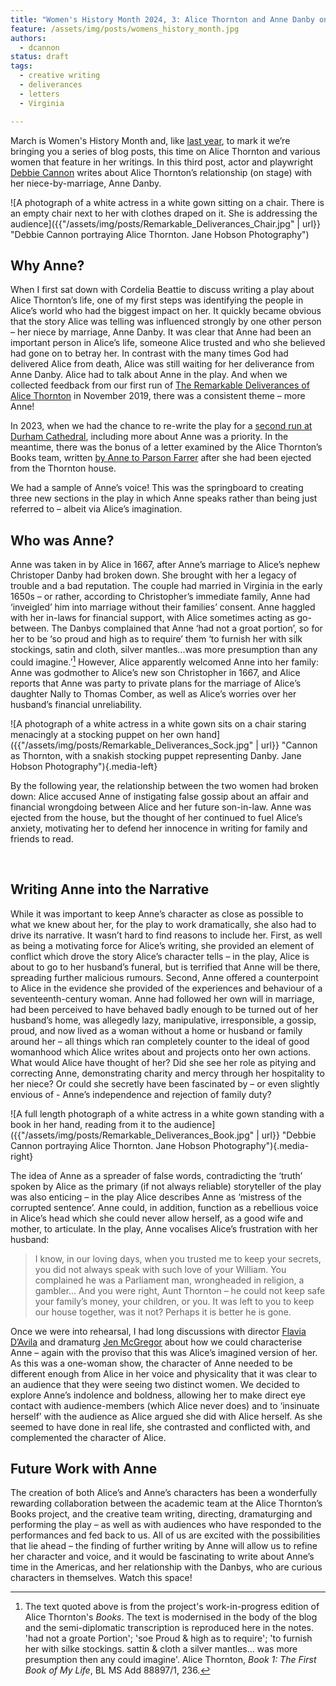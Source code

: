 ```yaml
---
title: "Women's History Month 2024, 3: Alice Thornton and Anne Danby on Stage"
feature: /assets/img/posts/womens_history_month.jpg
authors:
  - dcannon
status: draft
tags:
  - creative writing
  - deliverances
  - letters
  - Virginia

---
```


March is Women's History Month and, like [last year](https://thornton.kdl.kcl.ac.uk/posts/blog/2023-03-14-remembrances-encounters-elspeth-graham/), to mark it we’re bringing you a series of blog posts, this time on Alice Thornton and various women that feature in her writings. In this third post, actor and playwright [Debbie Cannon](https://debbiecannon.org/) writes about Alice Thornton’s relationship (on stage) with her niece-by-marriage, Anne Danby.

![A photograph of a white actress in a white gown sitting on a chair. There is an empty chair next to her with clothes draped on it. She is addressing the audience]({{"/assets/img/posts/Remarkable_Deliverances_Chair.jpg" | url}} "Debbie Cannon portraying Alice Thornton. Jane Hobson Photography")

## Why Anne?

When I first sat down with Cordelia Beattie to discuss writing a play about Alice Thornton’s life, one of my first steps was identifying the people in Alice’s world who had the biggest impact on her. It quickly became obvious that the story Alice was telling was influenced strongly by one other person – her niece by marriage, Anne Danby.
It was clear that Anne had been an important person in Alice’s life, someone Alice trusted and who she believed had gone on to betray her. In contrast with the many times God had delivered Alice from death, Alice was still waiting for her deliverance from Anne Danby. Alice had to talk about Anne in the play. And when we collected feedback from our first run of [The Remarkable Deliverances of Alice Thornton](https://www.beinghumanfestival.org/resources/case-studies/finding-right-format-remarkable-deliverances-thornton) in November 2019, there was a consistent theme – more Anne!

In 2023, when we had the chance to re-write the play for a [second run at Durham Cathedral](https://thornton.kdl.kcl.ac.uk/posts/news/2023-07-26-durham-events-tickets-now-on-sale/), including more about Anne was a priority. In the meantime, there was the bonus of a letter examined by the Alice Thornton’s Books team, written [by Anne to Parson Farrer](https://thornton.kdl.kcl.ac.uk/posts/blog/2023-06-15-tragical-transactions-at-newton/) after she had been ejected from the Thornton house. 

We had a sample of Anne’s voice! This was the springboard to creating three new sections in the play in which Anne speaks rather than being just referred to – albeit via Alice’s imagination.

## Who was Anne?

Anne was taken in by Alice in 1667, after Anne’s marriage to Alice’s nephew Christoper Danby had broken down. She brought with her a legacy of trouble and a bad reputation. The couple had married in Virginia in the early 1650s – or rather, according to Christopher’s immediate family, Anne had ‘inveigled’ him into marriage without their families’ consent. Anne haggled with her in-laws for financial support, with Alice sometimes acting as go-between. The Danbys complained that Anne ‘had not a groat portion’, so for her to be ‘so proud and high as to require’ them ‘to furnish her with silk stockings, satin and cloth, silver mantles...was more presumption than any could imagine.’[^1] However, Alice apparently welcomed Anne into her family: Anne was godmother to Alice’s new son Christopher in 1667, and Alice reports that Anne was party to private plans for the marriage of Alice’s daughter Nally to Thomas Comber, as well as Alice’s worries over her husband’s financial unreliability.

![A photograph of a white actress in a white gown sits on a chair staring menacingly at a stocking puppet on her own hand]({{"/assets/img/posts/Remarkable_Deliverances_Sock.jpg" | url}} "Cannon as Thornton, with a snakish stocking puppet representing Danby. Jane Hobson Photography"){.media-left}

By the following year, the relationship between the two women had broken down: Alice accused Anne of instigating false gossip about an affair and financial wrongdoing between Alice and her future son-in-law. Anne was ejected from the house, but the thought of her continued to fuel Alice’s anxiety, motivating her to defend her innocence in writing for family and friends to read. <p>&nbsp;</p>

## Writing Anne into the Narrative

While it was important to keep Anne’s character as close as possible to what we knew about her, for the play to work dramatically, she also had to drive its narrative. It wasn’t hard to find reasons to include her. First, as well as being a motivating force for Alice’s writing, she provided an element of conflict which drove the story Alice’s character tells – in the play, Alice is about to go to her husband’s funeral, but is terrified that Anne will be there, spreading further malicious rumours. Second, Anne offered a counterpoint to Alice in the evidence she provided of the experiences and behaviour of a seventeenth-century woman. Anne had followed her own will in marriage, had been perceived to have behaved badly enough to be turned out of her husband’s home, was allegedly lazy, manipulative, irresponsible, a gossip, proud, and now lived as a woman without a home or husband or family around her – all things which ran completely counter to the ideal of good womanhood which Alice writes about and projects onto her own actions. What would Alice have thought of her? Did she see her role as pitying and correcting Anne, demonstrating charity and mercy through her hospitality to her niece? Or could she secretly have been fascinated by – or even slightly envious of - Anne’s independence and rejection of family duty?

![A full length photograph of a white actress in a white gown standing with a book in her hand, reading from it to the audience]({{"/assets/img/posts/Remarkable_Deliverances_Book.jpg" | url}} "Debbie Cannon portraying Alice Thornton. Jane Hobson Photography"){.media-right}

The idea of Anne as a spreader of false words, contradicting the ‘truth’ spoken by Alice as the primary (if not always reliable) storyteller of the play was also enticing – in the play Alice describes Anne as ‘mistress of the corrupted sentence’. Anne could, in addition, function as a rebellious voice in Alice’s head which she could never allow herself, as a good wife and mother, to articulate. In the play, Anne vocalises Alice’s frustration with her husband:

> I know, in our loving days, when you trusted me to keep your secrets, you did not always speak with such love of your William. You complained he was a Parliament man, wrongheaded in religion, a gambler... And you were right, Aunt Thornton – he could not keep safe your family’s money, your children, or you. It was left to you to keep our house together, was it not? Perhaps it is better he is gone.

Once we were into rehearsal, I had long discussions with director [Flavia D’Avila](https://www.directorsscotland.com/flavia-davila.html) and dramaturg [Jen McGregor](https://jenmcgregor.com/) about how we could characterise Anne – again with the proviso that this was Alice’s imagined version of her. As this was a one-woman show, the character of Anne needed to be different enough from Alice in her voice and physicality that it was clear to an audience that they were seeing two distinct women. We decided to explore Anne’s indolence and boldness, allowing her to make direct eye contact with audience-members (which Alice never does) and to ‘insinuate herself’ with the audience as Alice argued she did with Alice herself. As she seemed to have done in real life, she contrasted and conflicted with, and complemented the character of Alice.

## Future Work with Anne

The creation of both Alice’s and Anne’s characters has been a wonderfully rewarding collaboration between the academic team at the Alice Thornton’s Books project, and the creative team writing, directing, dramaturging and performing the play – as well as with audiences who have responded to the performances and fed back to us. All of us are excited with the possibilities that lie ahead – the finding of further writing by Anne will allow us to refine her character and voice, and it would be fascinating to write about Anne’s time in the Americas, and her relationship with the Danbys, who are curious characters in themselves. Watch this space!




[^1]: The text quoted above is from the project's work-in-progress edition of Alice Thornton's *Books*. The text is modernised in the body of the blog and the semi-diplomatic transcription is reproduced here in the notes. 'had not a groate Portion'; 'soe Proud & high as to require'; 'to furnish her with silke stockings. sattin & cloth a silver mantles... was more presumption then any could imagine'. Alice Thornton, *Book 1: The First Book of My Life*, BL MS Add 88897/1, 236.

